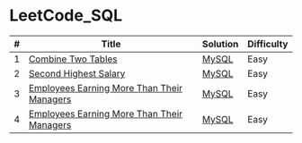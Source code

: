 # LeetCode_SQL

| # | Title | Solution | Difficulty |
|---| ----- | -------- | ---------- |
|1|[Combine Two Tables](https://leetcode.com/problems/combine-two-tables/)| [MySQL](CombineTwoTables./.sql)|Easy|
|2|[Second Highest Salary](https://leetcode.com/problems/second-highest-salary/)| [MySQL](SecondHighestSalary.sql)|Easy|
|3|[Employees Earning More Than Their Managers](https://leetcode.com/problems/employees-earning-more-than-their-managers/)| [MySQL](EmployeesEarningMoreThanTheirManagers.sql)|Easy|
|4|[Employees Earning More Than Their Managers](https://leetcode.com/problems/employees-earning-more-than-their-managers/)| [MySQL](EmployeesEarningMoreThanTheirManagers.sql)|Easy|

